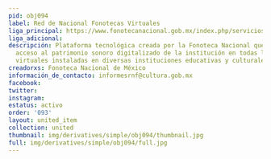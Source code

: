 ```yaml
---
pid: obj094
label: Red de Nacional Fonotecas Virtuales
liga_principal: https://www.fonotecanacional.gob.mx/index.php/servicios/red-de-fonotecas-virtuales#
liga_adicional: 
descripción: Plataforma tecnológica creada por la Fonoteca Nacional que permite dar
  acceso al patrimonio sonoro digitalizado de la institución en todas las fonotecas
  virtuales instaladas en diversas instituciones educativas y culturales del país.
creadorxs: Fonoteca Nacional de México
información_de_contacto: informesrnf@cultura.gob.mx
facebook: 
twitter: 
instagram: 
estatus: activo
order: '093'
layout: united_item
collection: united
thumbnail: img/derivatives/simple/obj094/thumbnail.jpg
full: img/derivatives/simple/obj094/full.jpg
---
```

